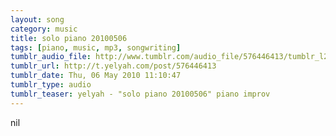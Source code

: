 ```yaml
---
layout: song
category: music
title: solo piano 20100506
tags: [piano, music, mp3, songwriting]
tumblr_audio_file: http://www.tumblr.com/audio_file/576446413/tumblr_l20a9zOHKZ1qzo4ep
tumblr_url: http://t.yelyah.com/post/576446413
tumblr_date: Thu, 06 May 2010 11:10:47
tumblr_type: audio
tumblr_teaser: yelyah - "solo piano 20100506" piano improv
---
```

nil
